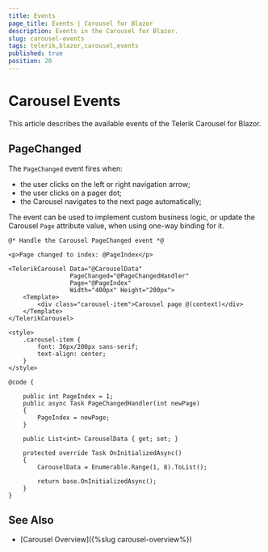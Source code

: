 ```yaml
---
title: Events
page_title: Events | Carousel for Blazor
description: Events in the Carousel for Blazor.
slug: carousel-events
tags: telerik,blazor,carousel,events
published: true
position: 20
---
```


# Carousel Events

This article describes the available events of the Telerik Carousel for Blazor.

## PageChanged

The `PageChanged` event fires when:

* the user clicks on the left or right navigation arrow;
* the user clicks on a pager dot;
* the Carousel navigates to the next page automatically;

The event can be used to implement custom business logic, or update the Carousel `Page` attribute value, when using one-way binding for it.

````CSHTML
@* Handle the Carousel PageChanged event *@

<p>Page changed to index: @PageIndex</p>

<TelerikCarousel Data="@CarouselData"
                 PageChanged="@PageChangedHandler"
                 Page="@PageIndex"
                 Width="400px" Height="200px">
    <Template>
        <div class="carousel-item">Carousel page @(context)</div>
    </Template>
</TelerikCarousel>

<style>
    .carousel-item {
        font: 36px/200px sans-serif;
        text-align: center;
    }
</style>

@code {

    public int PageIndex = 1;
    public async Task PageChangedHandler(int newPage)
    {
        PageIndex = newPage;
    }

    public List<int> CarouselData { get; set; }

    protected override Task OnInitializedAsync()
    {
        CarouselData = Enumerable.Range(1, 8).ToList();

        return base.OnInitializedAsync();
    }
}
````

## See Also

* [Carousel Overview]({%slug carousel-overview%})
